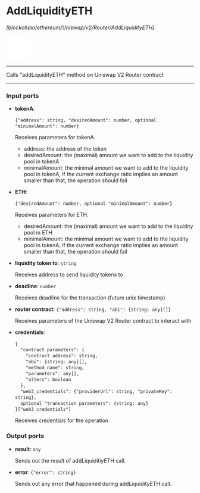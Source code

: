 # AddLiquidityETH

_[blockchain/ethereum/Uniswap/v2/Router/AddLiquidityETH]_

![icon](</assets/icons/89f4fde2-5391-4f4c-b55a-55ada280f89c.png>)

---

Calls "addLiquidityETH" method on Uniswap V2 Router contract<br>

---

### Input ports

* __tokenA__: 
    ```
    {"address": string, "desiredAmount": number, optional "minimalAmount": number}
    ```

    Receives parameters for tokenA.<br>
    - address: the address of the token<br>
    - desiredAmount: the (maximal) amount we want to add to the liquidity pool in tokenA<br>
    - minimalAmount: the minimal amount we want to add to the liquidity pool in tokenA, if the current exchange ratio implies an amount smaller than that, the operation should fail<br>


* __ETH__: 
    ```
    {"desiredAmount": number, optional "minimalAmount": number}
    ```

    Receives parameters for ETH.<br>
    - desiredAmount: the (maximal) amount we want to add to the liquidity pool in ETH<br>
    - minimalAmount: the minimal amount we want to add to the liquidity pool in tokenA, if the current exchange ratio implies an amount smaller than that, the operation should fail<br>


* __liquidity token to__: ` string `

    Receives address to send liquidity tokens to<br>


* __deadline__: ` number `

    Receives deadline for the transaction (future unix timestamp)<br>


* __router contract__: ` {"address": string, "abi": {string: any}[]} `

    Receives parameters of the Uniswap V2 Router contract to interact with<br>


* __credentials__: 
    ```
    {
      "contract parameters": {
        "contract address": string,
        "abi": {string: any}[],
        "method name": string,
        "parameters": any[],
        "alters": boolean
      },
      "web3_credentials": {"providerUrl": string, "privateKey": string},
      optional "transaction parameters": {string: any}
    }["web3 credentials"]
    ```

    Receives credentials for the operation<br>

### Output ports

* __result__: ` any `

    Sends out the result of addLiquiditiyETH call.<br>


* __error__: ` {"error": string} `

    Sends out any error that happened during addLiquidityETH call.<br>

